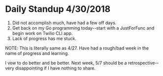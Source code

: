 # Daily Standup 4/30/2018

1. Did not accomplish much, have had a few off days.
2. Get back on my Go programming today--start with a JustForFunc and begin work on Twilio CLI app.
3. Lack of progress has me stuck.

NOTE: This is literally same as 4/27.  Have had a rough/bad week in the name of progress and learning.

I vow to do better and be better. Next week, 5/7 should be a retrospective--very disappointing if I have nothing to share.
